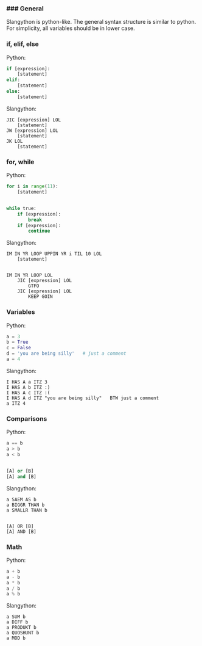 ### ### General

Slangython is python-like. The general syntax structure is similar to python. For simplicity, all variables should be in lower case.

### if, elif, else

Python:

```python
if [expression]:
    [statement]
elif:
    [statement]
else:
    [statement]
```

Slangython:

```Slangython
JIC [expression] LOL
    [statement]
JW [expression] LOL
    [statement]
JK LOL
    [statement]
```

### for, while

Python:

```python
for i in range(11):
    [statement]


while true:
    if [expression]:
        break
    if [expression]:
        continue
```

Slangython:

```slangython
IM IN YR LOOP UPPIN YR i TIL 10 LOL
    [statement]


IM IN YR LOOP LOL
    JIC [expression] LOL
        GTFO
    JIC [expression] LOL
        KEEP GOIN
```

### Variables

Python:

```python
a = 3
b = True
c = False
d = 'you are being silly'   # just a comment
a = 4
```

Slangython:

```slangython
I HAS A a ITZ 3
I HAS A b ITZ :)
I HAS A c ITZ :(
I HAS A d ITZ "you are being silly"   BTW just a comment
a ITZ 4
```

### Comparisons

Python:

```python
a == b
a > b
a < b


[A] or [B]
[A] and [B]
```

Slangython:

```slangython
a SAEM AS b
a BIGGR THAN b
a SMALLR THAN b


[A] OR [B]
[A] AND [B]
```

### Math

Python:

```python
a + b
a - b
a * b
a / b
a % b
```

Slangython:

```slangython
a SUM b
a DIFF b
a PRODUKT b
a QUOSHUNT b
a MOD b
```





